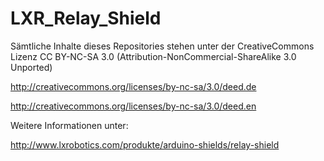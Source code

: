 LXR_Relay_Shield
================

Sämtliche Inhalte dieses Repositories stehen unter der CreativeCommons Lizenz CC BY-NC-SA 3.0 (Attribution-NonCommercial-ShareAlike 3.0 Unported)

http://creativecommons.org/licenses/by-nc-sa/3.0/deed.de

http://creativecommons.org/licenses/by-nc-sa/3.0/deed.en

Weitere Informationen unter:

http://www.lxrobotics.com/produkte/arduino-shields/relay-shield